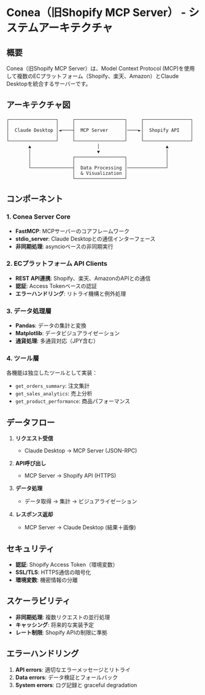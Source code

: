 # Conea（旧Shopify MCP Server） - システムアーキテクチャ

## 概要

Conea（旧Shopify MCP Server）は、Model Context Protocol (MCP)を使用して複数のECプラットフォーム（Shopify、楽天、Amazon）とClaude Desktopを統合するサーバーです。

## アーキテクチャ図

```
┌─────────────────┐     ┌──────────────────┐     ┌─────────────────┐
│                 │     │                  │     │                 │
│  Claude Desktop │◄────┤  MCP Server      │────►│  Shopify API    │
│                 │     │                  │     │                 │
└─────────────────┘     └──────────────────┘     └─────────────────┘
        ▲                        │                        ▲
        │                        ▼                        │
        │               ┌──────────────────┐              │
        │               │                  │              │
        └───────────────┤  Data Processing │──────────────┘
                        │  & Visualization │
                        └──────────────────┘
```

## コンポーネント

### 1. Conea Server Core
- **FastMCP**: MCPサーバーのコアフレームワーク
- **stdio_server**: Claude Desktopとの通信インターフェース
- **非同期処理**: asyncioベースの非同期実行

### 2. ECプラットフォーム API Clients
- **REST API連携**: Shopify、楽天、AmazonのAPIとの通信
- **認証**: Access Tokenベースの認証
- **エラーハンドリング**: リトライ機構と例外処理

### 3. データ処理層
- **Pandas**: データの集計と変換
- **Matplotlib**: データビジュアライゼーション
- **通貨処理**: 多通貨対応（JPY含む）

### 4. ツール層
各機能は独立したツールとして実装：
- `get_orders_summary`: 注文集計
- `get_sales_analytics`: 売上分析
- `get_product_performance`: 商品パフォーマンス

## データフロー

1. **リクエスト受信**
   - Claude Desktop → MCP Server (JSON-RPC)
   
2. **API呼び出し**
   - MCP Server → Shopify API (HTTPS)
   
3. **データ処理**
   - データ取得 → 集計 → ビジュアライゼーション
   
4. **レスポンス返却**
   - MCP Server → Claude Desktop (結果＋画像)

## セキュリティ

- **認証**: Shopify Access Token（環境変数）
- **SSL/TLS**: HTTPS通信の暗号化
- **環境変数**: 機密情報の分離

## スケーラビリティ

- **非同期処理**: 複数リクエストの並行処理
- **キャッシング**: 将来的な実装予定
- **レート制限**: Shopify APIの制限に準拠

## エラーハンドリング

1. **API errors**: 適切なエラーメッセージとリトライ
2. **Data errors**: データ検証とフォールバック
3. **System errors**: ログ記録と graceful degradation